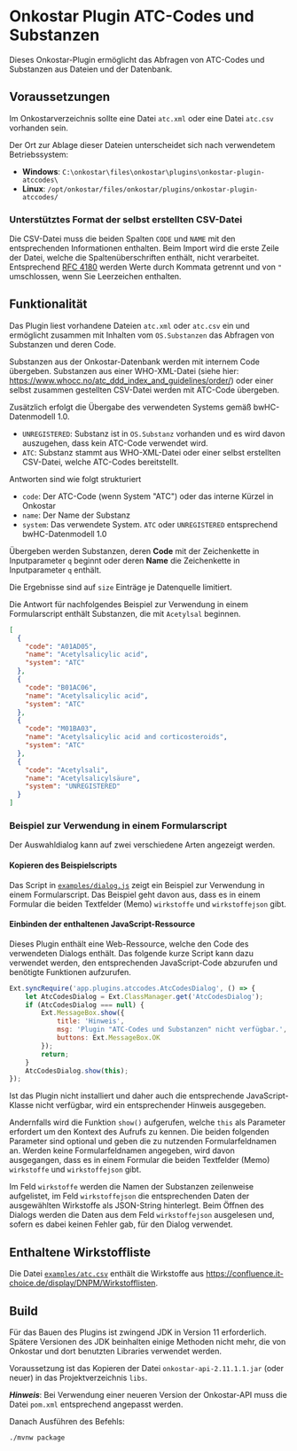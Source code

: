 # Onkostar Plugin ATC-Codes und Substanzen

Dieses Onkostar-Plugin ermöglicht das Abfragen von ATC-Codes und Substanzen aus Dateien und der Datenbank.

## Voraussetzungen

Im Onkostarverzeichnis sollte eine Datei `atc.xml` oder eine Datei `atc.csv` vorhanden sein.

Der Ort zur Ablage dieser Dateien unterscheidet sich nach verwendetem Betriebssystem:

* **Windows**: `C:\onkostar\files\onkostar\plugins\onkostar-plugin-atccodes\`
* **Linux**: `/opt/onkostar/files/onkostar/plugins/onkostar-plugin-atccodes/`

### Unterstütztes Format der selbst erstellten CSV-Datei

Die CSV-Datei muss die beiden Spalten `CODE` und `NAME` mit den entsprechenden Informationen enthalten.
Beim Import wird die erste Zeile der Datei, welche die Spaltenüberschriften enthält, nicht verarbeitet.
Entsprechend [RFC 4180](https://www.rfc-editor.org/rfc/rfc4180) werden Werte durch Kommata getrennt und von `"`
umschlossen,
wenn Sie Leerzeichen enthalten.

## Funktionalität

Das Plugin liest vorhandene Dateien `atc.xml` oder `atc.csv` ein und ermöglicht zusammen mit Inhalten
vom `OS.Substanzen` das Abfragen von Substanzen und deren Code.

Substanzen aus der Onkostar-Datenbank werden mit internem Code übergeben.
Substanzen aus einer WHO-XML-Datei (siehe hier: https://www.whocc.no/atc_ddd_index_and_guidelines/order/)
oder einer selbst zusammen gestellten CSV-Datei werden mit ATC-Code übergeben.

Zusätzlich erfolgt die Übergabe des verwendeten Systems gemäß bwHC-Datenmodell 1.0.

* `UNREGISTERED`: Substanz ist in `OS.Substanz` vorhanden und es wird davon auszugehen, dass kein ATC-Code verwendet
  wird.
* `ATC`: Substanz stammt aus WHO-XML-Datei oder einer selbst erstellten CSV-Datei, welche ATC-Codes bereitstellt.

Antworten sind wie folgt strukturiert

* `code`: Der ATC-Code (wenn System "ATC") oder das interne Kürzel in Onkostar
* `name`: Der Name der Substanz
* `system`: Das verwendete System. `ATC` oder `UNREGISTERED` entsprechend bwHC-Datenmodell 1.0

Übergeben werden Substanzen, deren **Code** mit der Zeichenkette in Inputparameter `q` beginnt oder deren **Name** die
Zeichenkette in Inputparameter `q` enthält.

Die Ergebnisse sind auf `size` Einträge je Datenquelle limitiert.

Die Antwort für nachfolgendes Beispiel zur Verwendung in einem Formularscript enthält Substanzen, die mit `Acetylsal`
beginnen.

```json
[
  {
    "code": "A01AD05",
    "name": "Acetylsalicylic acid",
    "system": "ATC"
  },
  {
    "code": "B01AC06",
    "name": "Acetylsalicylic acid",
    "system": "ATC"
  },
  {
    "code": "M01BA03",
    "name": "Acetylsalicylic acid and corticosteroids",
    "system": "ATC"
  },
  {
    "code": "Acetylsali",
    "name": "Acetylsalicylsäure",
    "system": "UNREGISTERED"
  }
]
```

### Beispiel zur Verwendung in einem Formularscript

Der Auswahldialog kann auf zwei verschiedene Arten angezeigt werden.

#### Kopieren des Beispielscripts

Das Script in [`examples/dialog.js`](examples/dialog.js) zeigt ein Beispiel zur Verwendung in einem Formularscript.
Das Beispiel geht davon aus, dass es in einem Formular die beiden Textfelder (Memo) `wirkstoffe` und `wirkstoffejson`
gibt.

#### Einbinden der enthaltenen JavaScript-Ressource

Dieses Plugin enthält eine Web-Ressource, welche den Code des verwendeten Dialogs enthält. Das folgende kurze Script
kann dazu verwendet werden, den entsprechenden JavaScript-Code abzurufen und benötigte Funktionen aufzurufen.

```javascript
Ext.syncRequire('app.plugins.atccodes.AtcCodesDialog', () => {
    let AtcCodesDialog = Ext.ClassManager.get('AtcCodesDialog');
    if (AtcCodesDialog === null) {
        Ext.MessageBox.show({
            title: 'Hinweis',
            msg: 'Plugin "ATC-Codes und Substanzen" nicht verfügbar.',
            buttons: Ext.MessageBox.OK
        });
        return;
    }
    AtcCodesDialog.show(this);
});
```

Ist das Plugin nicht installiert und daher auch die entsprechende JavaScript-Klasse nicht verfügbar,
wird ein entsprechender Hinweis ausgegeben.

Andernfalls wird die Funktion `show()` aufgerufen, welche `this` als Parameter erfordert um den Kontext des Aufrufs zu
kennen.
Die beiden folgenden Parameter sind optional und geben die zu nutzenden Formularfeldnamen an.
Werden keine Formularfeldnamen angegeben, wird davon ausgegangen, dass es in einem Formular die beiden
Textfelder (Memo) `wirkstoffe` und `wirkstoffejson` gibt.

Im Feld `wirkstoffe` werden die Namen der Substanzen zeilenweise aufgelistet, im Feld `wirkstoffejson` die
entsprechenden Daten der ausgewählten Wirkstoffe als JSON-String hinterlegt. Beim Öffnen des Dialogs werden die Daten
aus dem Feld `wirkstoffejson` ausgelesen und, sofern es dabei keinen Fehler gab, für den Dialog verwendet.

## Enthaltene Wirkstoffliste

Die Datei [`examples/atc.csv`](examples/atc.csv) enthält die Wirkstoffe
aus https://confluence.it-choice.de/display/DNPM/Wirkstofflisten.

## Build

Für das Bauen des Plugins ist zwingend JDK in Version 11 erforderlich.
Spätere Versionen des JDK beinhalten einige Methoden nicht mehr, die von Onkostar und dort benutzten Libraries verwendet
werden.

Voraussetzung ist das Kopieren der Datei `onkostar-api-2.11.1.1.jar` (oder neuer) in das Projektverzeichnis `libs`.

**_Hinweis_**: Bei Verwendung einer neueren Version der Onkostar-API muss die Datei `pom.xml` entsprechend angepasst
werden.

Danach Ausführen des Befehls:

```shell
./mvnw package
```